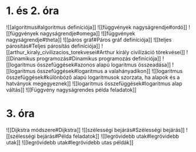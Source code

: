 # 1. és 2. óra
![[algoritmus#algoritmus definíciója]]
![[függvények nagyságrendje#ordó]]
![[függvények nagyságrendje#omega]]
![[függvények nagyságrendje#theta]]
![[páros gráf#Páros gráf definíciója]]
![[teljes párosítás#Teljes párosítás definíciója]]
![[arthur_kiraly_civilizacios_torekvesei#Arthur király civilizáció törekvései]]
![[Dinamikus programozás#Dinamikus programozás definíciója]]
![[logaritmus összefüggések#azonos alapú logaritmus összeadása]]
![[logaritmus összefüggések#logaritmus a valahányadikon]]
![[logaritmus összefüggések#különböző alapú logaritmusok szorzata, ha alapok és a hatványok megegyeznek]]
![[logaritmus összefüggések#logaritmus alap váltás]]
![[Függvény nagyságrendes példa feladatok]]
# 3. óra
![[Dijkstra módszere#Dijkstra]]
![[szélességi bejárás#Szélességi bejárás]]
![[szélességi bejárás#Példa feladatok]]
![[legrövidebb utak#legrövidebb utak]]
![[legrövidebb utak#legrövidebb utas példák]]